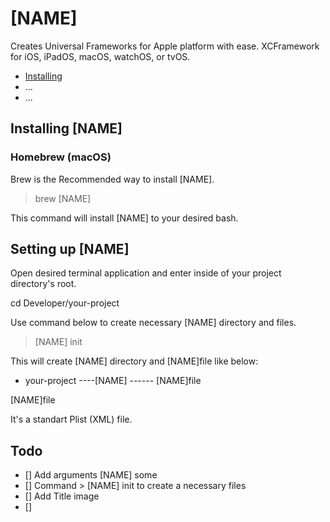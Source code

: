 # [NAME]

Creates Universal Frameworks for Apple platform with ease. XCFramework for iOS, iPadOS, macOS, watchOS, or tvOS.

- [Installing](#installing)
- ...
- ...

## Installing [NAME]

### Homebrew (macOS)

Brew is the Recommended way to install [NAME].

> brew [NAME]

This command will install [NAME] to your desired bash.

## Setting up [NAME]

Open desired terminal application and enter inside of your project directory's root. 

cd Developer/your-project

Use command below to create necessary [NAME] directory and files.

> [NAME] init 

This will create [NAME] directory and [NAME]file like below:

- your-project
----[NAME]
------ [NAME]file


[NAME]file

It's a standart Plist (XML) file.

## Todo

- [] Add arguments [NAME] some
- [] Command > [NAME] init to create a necessary files 
- [] Add Title image
- []  